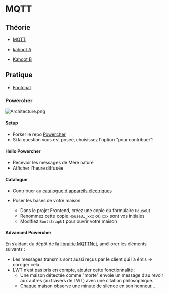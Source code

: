 # MQTT

## Théorie
- [MQTT](../supports/mqtt.md)

- [kahoot A](https://create.kahoot.it/share/mqtt/8545db98-717d-4ecb-9e2f-1349eb200161)
- [Kahoot B](https://create.kahoot.it/details/c8177a44-0898-44e5-9c5b-4d72099a28be)

## Pratique

- [Footchat](../activites/footchat/README.md)

### Powercher

![Architecture.png](assets/Architecture.png)

#### Setup
- Forker le repo [Powercher](https://github.com/ETML-INF/powercher)
- Si la question vous est posée, choisissez l'option "pour contribuer"!

#### Hello Powercher

- Recevoir les messages de Mère nature
- Afficher l'heure diffusée

#### Catalogue
- Contribuer au [catalogue d'appareils électriques](../activites/powercher_catalog/README.md)

- Poser les bases de votre maison
  - Dans le projet Frontend, créez une copie du formulaire `HouseUI` 
  - Renommez cette copie `HouseUI_xxx` où `xxx` sont vos initiales
  - Modifiez `BootstrapUI` pour ouvrir votre maison

#### Advanced Powercher
En s’aidant du dépôt de la [librairie MQTTNet](https://github.com/dotnet/MQTTnet/tree/master), améliorer
les éléments suivants :

- Les messages transmis sont aussi reçus par le client qui l’a émis => corriger cela
- LWT n’est pas pris en compte, ajouter cette fonctionnalité :
  - Une maison détectée comme "morte" envoie un message d’au revoir aux autres (au travers de LWT) avec une citation philosophique.
  - Chaque maison observe une minute de silence en son honneur...

